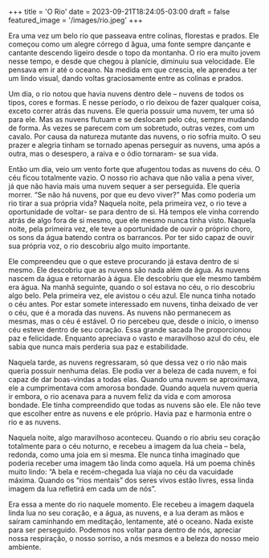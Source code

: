 +++
title = 'O Rio'
date = 2023-09-21T18:24:05-03:00
draft = false
featured_image = '/images/rio.jpeg'
+++

Era uma vez um belo rio que passeava entre colinas, florestas e prados. Ele começou como um alegre córrego d ́água, uma fonte sempre dançante e cantante descendo ligeiro desde o topo da montanha. O rio era muito jovem nesse tempo, e desde que chegou à planície, diminuiu sua velocidade. Ele pensava em ir até o oceano. Na medida em que crescia, ele aprendeu a ter um lindo visual, dando voltas graciosamente entre as colinas e prados.

Um dia, o rio notou que havia nuvens dentro dele – nuvens de todos os tipos, cores e formas. E nesse período, o rio deixou de fazer qualquer coisa, exceto correr atrás das nuvens. Ele queria possuir uma nuvem, ter uma só para ele. Mas as nuvens flutuam e se deslocam pelo céu, sempre mudando de forma. Às vezes se parecem com um sobretudo, outras vezes, com um cavalo. Por causa da natureza mutante das nuvens, o rio sofria muito. O seu prazer e alegria tinham se tornado apenas perseguir as nuvens, uma após a outra, mas o desespero, a raiva e o ódio tornaram- se sua vida.

Então um dia, veio um vento forte que afugentou todas as nuvens do céu. O céu ficou totalmente vazio. O nosso rio achava que não valia a pena viver, já que não havia mais uma nuvem sequer a ser perseguida. Ele queria morrer. “Se não há nuvens, por que eu devo viver?” Mas como poderia um rio tirar a sua própria vida?
 Naquela noite, pela primeira vez, o rio teve a oportunidade de voltar- se para dentro de si. Há tempos ele vinha correndo atrás de algo fora de si mesmo, que ele mesmo nunca tinha visto. Naquela noite, pela primeira vez, ele teve a oportunidade de ouvir o próprio choro, os sons da água batendo contra os barrancos. Por ter sido capaz de ouvir sua própria voz, o rio descobriu algo muito importante.

Ele compreendeu que o que esteve procurando já estava dentro de si mesmo. Ele descobriu que as nuvens são nada além de água. As nuvens nascem da água e retornarão à água. Ele descobriu que ele mesmo também era água.
Na manhã seguinte, quando o sol estava no céu, o rio descobriu algo belo. Pela primeira vez, ele avistou o céu azul. Ele nunca tinha notado o céu antes. Por estar somete interessado em nuvens, tinha deixado de ver o céu, que é a morada das nuvens. As nuvens não permanecem as mesmas, mas o céu é estável. O rio percebeu que, desde o início, o imenso céu esteve dentro de seu coração. Essa grande sacada lhe proporcionou paz e felicidade. Enquanto apreciava o vasto e maravilhoso azul do céu, ele sabia que nunca mais perderia sua paz e estabilidade.

Naquela tarde, as nuvens regressaram, só que dessa vez o rio não mais queria possuir nenhuma delas. Ele podia ver a beleza de cada nuvem, e foi capaz de dar boas-vindas a todas elas. Quando uma nuvem se aproximava, ele a cumprimentava com amorosa bondade. Quando aquela nuvem queria ir embora, o rio acenava para a nuvem feliz da vida e com amorosa bondade. Ele tinha compreendido que todas as nuvens são ele. Ele não teve que escolher entre as nuvens e ele próprio. Havia paz e harmonia entre o rio e as nuvens.

Naquela noite, algo maravilhoso aconteceu. Quando o rio abriu seu coração totalmente para o céu noturno, e recebeu a imagem da lua cheia – bela, redonda, como uma joia em si mesma. Ele nunca tinha imaginado que poderia receber uma imagem tão linda como aquela. Há um poema chinês muito lindo: “A bela e recém-chegada lua viaja no céu da vacuidade máxima. Quando os “rios mentais” dos seres vivos estão livres, essa linda imagem da lua refletirá em cada um de nós”.

Era essa a mente do rio naquele momento. Ele recebeu a imagem daquela linda lua no seu coração, e a água, as nuvens, e a lua deram as mãos e saíram caminhando em meditação, lentamente, até o oceano.
Nada existe para ser perseguido. Podemos nos voltar para dentro de nós, apreciar nossa respiração, o nosso sorriso, a nós mesmos e a beleza do nosso meio ambiente.